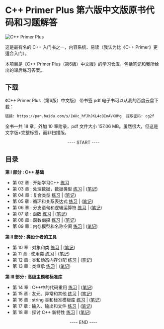 # C++ Primer Plus 第六版中文版原书代码和习题解答

![C++ Primer Plus](https://static.fungenomics.com/images/2021/07/c-primer-plus6.jpg)

这是最有名的 C++ 入门书之一，内容系统、易读（我认为比《C++ Primer》更适合入门）。

本项目是《C++ Primer Plus（第6版）中文版》的学习仓库，包括笔记和我所给出的课后练习答案。


## 下载

《C++ Primer Plus（第6版）中文版》 带书签 pdf 电子书可以从我的百度云盘下载：

```bash
链接: https://pan.baidu.com/s/1WXc_hfJhJKL4c8InAVXHMg  提取密码: cg2f
```

全书一共 18 章，外加 10 章附录，pdf 文件大小 157.06 MB。虽然很大，但这是文字版+完整标签，而非扫描版。


<p align="center"><a> ---- START ---- </a></p>

## 目录

**第 I 部分 : C++ 基础**

- 第 02 章 : 开始学习C++ [练习](./practice/chapter02/README.md)
- 第 03 章 : 处理数据，数据类型 [练习](./practice/chapter03/README.md) | ([笔记](./booknotes/chapter03.md))
- 第 04 章 : 复合类型 [练习](./practice/chapter04/README.md) | ([笔记](./booknotes/chapter04.md))
- 第 05 章 : 循环和关系表达式 [练习](./practice/chapter05/README.md) | ([笔记](./booknotes/chapter05.md))
- 第 06 章 : 分支语句和逻辑运算符 [练习](./practice/chapter06/README.md) | ([笔记](./booknotes/chapter06.md))
- 第 07 章 : 函数 [练习](./practice/chapter07/README.md) | ([笔记](./booknotes/chapter07.md))
- 第 08 章 : 函数幽探 [练习](./practice/chapter08/README.md) | ([笔记](./booknotes/chapter08.md))
- 第 09 章 : 内存模型和名称空间 [练习](./practice/chapter09/README.md) | ([笔记](./booknotes/chapter09.md))

**第 II 部分 : 类设计者的工具**

- 第 10 章 : 对象和类 [练习](./practice/chapter10/README.md) | ([笔记](./booknotes/chapter10.md))
- 第 11 章 : 使用类 [练习](./practice/chapter11/README.md) | ([笔记](./booknotes/chapter11.md))
- 第 12 章 : 类和动态内存分配 [练习](./practice/chapter12/README.md) | ([笔记](./booknotes/chapter12.md))
- 第 13 章 : 类继承 [练习](./practice/chapter13/README.md) | ([笔记](./booknotes/chapter13.md))

**第 III 部分 : 高级主题和标准库**

- 第 14 章 : C++中的代码重用 [练习](./practice/chapter14/README.md) | ([笔记](./booknotes/chapter14.md))
- 第 15 章 : 友元、异常和其他 [练习](./practice/chapter15/README.md) | ([笔记](./booknotes/chapter15.md))
- 第 16 章 : string 类和标准模板库 [练习](./practice/chapter16/README.md) | ([笔记](./booknotes/chapter16.md))
- 第 17 章 : 输入、输出和文件 [练习](./practice/chapter17/README.md) | ([笔记](./booknotes/chapter17.md))
- 第 18 章 : 探讨 C++ 新特性 [练习](./practice/chapter18/README.md) | ([笔记](./booknotes/chapter18.md))

<p align="center"><a> ---- END ---- </a></p>



